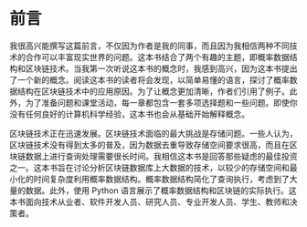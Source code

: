 # 前言

我很高兴能撰写这篇前言，不仅因为作者是我的同事，而且因为我相信两种不同技术的合作可以丰富现实世界的问题。这本书结合了两个有趣的主题，即概率数据结构和区块链技术。当我第一次听说这本书的概念时，我感到高兴，因为这本书提出了一个新的概念。阅读这本书的读者将会发现，以简单易懂的语言，探讨了概率数据结构在区块链技术中的应用原因。为了让概念更加清晰，作者们引用了例子。此外，为了准备问题和课堂活动，每一章都包含一套多项选择题和一些问题。即使你没有任何良好的计算机科学经验，这本书也会从基础开始解释概念。

区块链技术正在迅速发展。区块链技术面临的最大挑战是存储问题。一些人认为，区块链技术没有得到太多的普及，因为数据去重导致存储空间要求很高，而且在区块链数据上进行查询处理需要很长时间。我相信这本书是回答那些疑虑的最佳投资之一。这本书旨在讨论分析区块链数据库上大数据的技术，以较少的存储空间和最小化的时间复杂度利用概率数据结构。概率数据结构简化了查询执行，考虑到了大量的数据。此外，使用 Python 语言展示了概率数据结构和区块链的实际执行。这本书面向技术从业者、软件开发人员、研究人员、专业开发人员、学生、教师和决策者。
